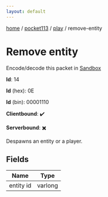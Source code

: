 ```yaml
---
layout: default
---
```


[home](/)  /  [pocket113](/protocol/pocket113)  /  [play](/protocol/pocket113/play)  /  remove-entity

# Remove entity

Encode/decode this packet in [Sandbox](../../../sandbox/pocket113#Play.RemoveEntity)

**Id**: 14

**Id** (hex): 0E

**Id** (bin): 00001110

**Clientbound**: ✔️

**Serverbound**: ✖️

Despawns an entity or a player.

## Fields

Name | Type
---|---
entity id | varlong
